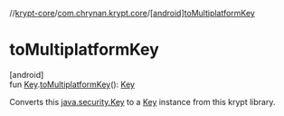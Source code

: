 //[krypt-core](../../index.md)/[com.chrynan.krypt.core](index.md)/[[android]toMultiplatformKey]([android]to-multiplatform-key.md)

# toMultiplatformKey

[android]\
fun [Key](https://developer.android.com/reference/kotlin/java/security/Key.html).[toMultiplatformKey]([android]to-multiplatform-key.md)(): [Key](../../../krypt-core/krypt-core/com.chrynan.krypt.core/-key/index.md)

Converts this [java.security.Key](https://developer.android.com/reference/kotlin/java/security/Key.html) to a [Key](../../../krypt-core/krypt-core/com.chrynan.krypt.core/-key/index.md) instance from this krypt library.
